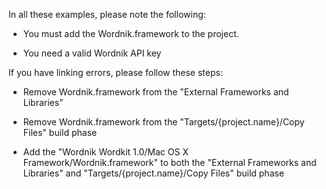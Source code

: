 In all these examples, please note the following:

* You must add the Wordnik.framework to the project.

* You need a valid Wordnik API key

If you have linking errors, please follow these steps:

* Remove Wordnik.framework from the "External Frameworks and Libraries"

* Remove Wordnik.framework from the "Targets/{project.name}/Copy Files" build phase

* Add the "Wordnik Wordkit 1.0/Mac OS X Framework/Wordnik.framework" to both the "External Frameworks and Libraries" and "Targets/{project.name}/Copy Files" build phase

